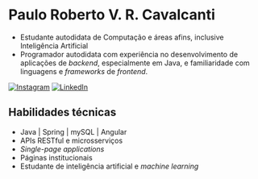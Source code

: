 # Paulo Roberto V. R. Cavalcanti
- Estudante autodidata de Computação e áreas afins, inclusive Inteligência Artificial
- Programador autodidata com experiência no desenvolvimento de aplicações de *backend*, especialmente em Java, e familiaridade com linguagens e *frameworks* de *frontend*.

[![Instagram](https://img.shields.io/badge/Instagram-%23E4405F.svg?logo=Instagram&logoColor=white)](https://instagram.com/paulocavalcan.ti) [![LinkedIn](https://img.shields.io/badge/LinkedIn-%230077B5.svg?logo=linkedin&logoColor=white)](https://www.linkedin.com/in/paulorobertovrc/)

## Habilidades técnicas
- Java | Spring | mySQL | Angular
- APIs RESTful e microsserviços
- *Single-page applications*
- Páginas institucionais
- Estudante de inteligência artificial e *machine learning*
